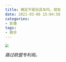 ```yaml
---
title: 确定不是玩具车吗，朋友
date: 2021-03-06 15:04:58
categories:
- 影像
tags:
- 散步
---
```


<img src="{{site.baseurl}}/assets/images/patent-office.JPG" style="zoom:67%;">

*路过欧盟专利局。*

